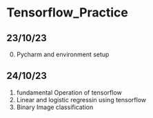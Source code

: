 # Tensorflow_Practice

## 23/10/23

 0. Pycharm and environment setup
    
## 24/10/23

 1. fundamental Operation of tensorflow
 2. Linear and logistic regressin using tensorflow
 3. Binary Image classification
